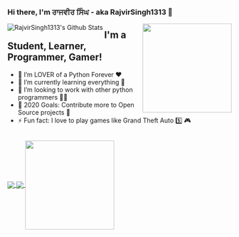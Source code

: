 ### Hi there, I'm ਰਾਜਵੀਰ ਸਿੰਘ - aka RajvirSingh1313 👋
<img align='right' src='https://user-images.githubusercontent.com/5713670/87202985-820dcb80-c2b6-11ea-9f56-7ec461c497c3.gif' width='200"'>

<img align="left" alt="RajvirSingh1313's Github Stats" src="https://github-readme-stats.vercel.app/api?username=RajvirSingh1313&show_icons=true&hide_border=true" />

## I'm a Student, Learner, Programmer, Gamer!
- 🔭 I’m LOVER of a Python Forever ❤
- 🌱 I’m currently learning everything 🤣
- 👯 I’m looking to work with other python programmers 👨‍💻
- 🥅 2020 Goals: Contribute more to Open Source projects 🤝
- ⚡ Fun fact: I love to play games like Grand Theft Auto 5️⃣ 🎮
<br />
<a href="https://github.com/RajvirSingh1313">
  <img align="center" src="https://github-readme-stats.vercel.app/api/top-langs/?username=RajvirSingh1313&hide_langs_below=1" />
</a>
<a href="https://github.com/RajvirSingh1313/cpython">
  <img align="center" src="https://github-readme-stats.vercel.app/api/pin/?username=RajvirSingh1313&repo=cpython" />
  <img align="center" src="https://media.giphy.com/media/LMt9638dO8dftAjtco/giphy.gif" width=200/>
</a>

<div align="center">
